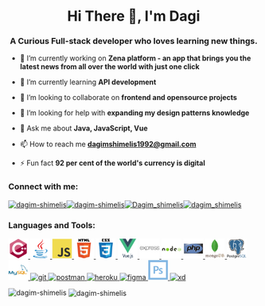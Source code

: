 <h1 align="center">Hi There 👋, I'm Dagi</h1>
<h3 align="center">A Curious Full-stack developer who loves learning new things.</h3>

<!-- <p align="left"> <img src="https://komarev.com/ghpvc/?username=dagim-shimelis&label=Profile%20views&color=017ba9&style=plastic" alt="dagim-shimelis" /> </p> -->

- 🔭 I’m currently working on **Zena platform - an app that brings you the latest news from all over the world with just one click**

- 🌱 I’m currently learning **API development**

- 👯 I’m looking to collaborate on **frontend and opensource projects**

- 🤝 I’m looking for help with **expanding my design patterns knowledge**

- 💬 Ask me about **Java, JavaScript, Vue**

- 📫 How to reach me **dagimshimelis1992@gmail.com**

- ⚡ Fun fact **92 per cent of the world's currency is digital**

<h3 align="left">Connect with me:</h3>
<p align="left">

<a href="https://t.me/dagim_shimelis" target="blank"><img align="center" src="https://img.icons8.com/color/48/000000/telegram-app--v1.png" alt="dagim-shimelis" height="30" width="30" /></a><a href="https://linkedin.com/in/dagim-shimelis" target="blank"><img align="center" src="https://raw.githubusercontent.com/rahuldkjain/github-profile-readme-generator/master/src/images/icons/Social/linked-in-alt.svg" alt="dagim-shimelis" height="30" width="40" /></a><a href="https://discord.gg/Dagim_shimelis" target="blank"><img align="center" src="https://raw.githubusercontent.com/rahuldkjain/github-profile-readme-generator/master/src/images/icons/Social/discord.svg" alt="Dagim_shimelis" height="30" width="40" /></a><a href="https://instagram.com/dagim_shimelis" target="blank"><img align="center" src="https://raw.githubusercontent.com/rahuldkjain/github-profile-readme-generator/master/src/images/icons/Social/instagram.svg" alt="dagim_shimelis" height="30" width="40" /></a>
</p>

</p>

<!-- Languages and Tools -->
<h3 align="left">Languages and Tools:</h3>
<p align="left"> 
<!--   cpp -->
  <a href="https://www.w3schools.com/cpp/" target="_blank" rel="noreferrer"> <img src="https://raw.githubusercontent.com/devicons/devicon/master/icons/cplusplus/cplusplus-original.svg" alt="cplusplus" width="40" height="40"/> </a> 
<!--   java -->
  <a href="https://www.java.com" target="_blank" rel="noreferrer"> <img src="https://raw.githubusercontent.com/devicons/devicon/master/icons/java/java-original.svg" alt="java" width="40" height="40"/> </a>
<!--   javaScript -->
   <a href="https://developer.mozilla.org/en-US/docs/Web/JavaScript" target="_blank" rel="noreferrer"> <img src="https://raw.githubusercontent.com/devicons/devicon/master/icons/javascript/javascript-original.svg" alt="javascript" width="40" height="40"/> </a> 
<!--   html -->
  <a href="https://www.w3.org/html/" target="_blank" rel="noreferrer"> <img src="https://raw.githubusercontent.com/devicons/devicon/master/icons/html5/html5-original-wordmark.svg" alt="html5" width="40" height="40"/>
<!--   css -->
  <a href="https://www.w3schools.com/css/" target="_blank" rel="noreferrer"> <img src="https://raw.githubusercontent.com/devicons/devicon/master/icons/css3/css3-original-wordmark.svg" alt="css3" width="40" height="40"/> </a> 
    <!--   vue -->
  <a href="https://vuejs.org/" target="_blank" rel="noreferrer"> <img src="https://raw.githubusercontent.com/devicons/devicon/master/icons/vuejs/vuejs-original-wordmark.svg" alt="vuejs" width="40" height="40"/> </a> 
<!--   express -->
  <a href="https://expressjs.com" target="_blank" rel="noreferrer"> <img src="https://raw.githubusercontent.com/devicons/devicon/master/icons/express/express-original-wordmark.svg" alt="express" width="40" height="40"/> </a> 
<!--   nodeJS -->
  <a href="https://nodejs.org" target="_blank" rel="noreferrer"> <img src="https://raw.githubusercontent.com/devicons/devicon/master/icons/nodejs/nodejs-original-wordmark.svg" alt="nodejs" width="40" height="40"/> </a>
<!--   php -->
  <a href="https://www.php.net" target="_blank" rel="noreferrer"> <img src="https://raw.githubusercontent.com/devicons/devicon/master/icons/php/php-original.svg" alt="php" width="40" height="40"/> </a> 
<!--   mongoDB -->
  <a href="https://www.mongodb.com/" target="_blank" rel="noreferrer"> <img src="https://raw.githubusercontent.com/devicons/devicon/master/icons/mongodb/mongodb-original-wordmark.svg" alt="mongodb" width="40" height="40"/> </a>
<!--   postgresql -->
  <a href="https://www.postgresql.org" target="_blank" rel="noreferrer"> <img src="https://raw.githubusercontent.com/devicons/devicon/master/icons/postgresql/postgresql-original-wordmark.svg" alt="postgresql" width="40" height="40"/> </a>
<!--   mySql -->
  <a href="https://www.mysql.com/" target="_blank" rel="noreferrer"> <img src="https://raw.githubusercontent.com/devicons/devicon/master/icons/mysql/mysql-original-wordmark.svg" alt="mysql" width="40" height="40"/> </a> 
<!--   git -->
  <a href="https://git-scm.com/" target="_blank" rel="noreferrer"> <img src="https://www.vectorlogo.zone/logos/git-scm/git-scm-icon.svg" alt="git" width="40" height="40"/> </a> 
<!--   postman -->
  <a href="https://postman.com" target="_blank" rel="noreferrer"> <img src="https://www.vectorlogo.zone/logos/getpostman/getpostman-icon.svg" alt="postman" width="40" height="40"/> </a>
<!--     heroku -->
  <a href="https://heroku.com" target="_blank" rel="noreferrer"> <img src="https://www.vectorlogo.zone/logos/heroku/heroku-icon.svg" alt="heroku" width="40" height="40"/> </a>
<!--   figma -->
  <a href="https://www.figma.com/" target="_blank" rel="noreferrer"> <img src="https://www.vectorlogo.zone/logos/figma/figma-icon.svg" alt="figma" width="40" height="40"/> </a>
<!--   photoShop -->
  <a href="https://www.photoshop.com/en" target="_blank" rel="noreferrer"> <img src="https://raw.githubusercontent.com/devicons/devicon/master/icons/photoshop/photoshop-line.svg" alt="photoshop" width="40" height="40"/> </a>  
<!--   xd -->
  <a href="https://www.adobe.com/products/xd.html" target="_blank" rel="noreferrer"> <img src="https://cdn.worldvectorlogo.com/logos/adobe-xd.svg" alt="xd" width="40" height="40"/> </a> </p>


<!-- stats -->
<!-- language stats -->
<p><img align="left" src="https://github-readme-stats.vercel.app/api/top-langs?username=dagim-shimelis&show_icons=true&title_color=017ba9&text_color=e6e6e6&bg_color=151515&locale=en&layout=compact" alt="dagim-shimelis" /></p>

<div><div>

<!-- profile stats -->
<p>&nbsp;<img align="center" src="https://github-readme-stats.vercel.app/api?username=dagim-shimelis&show_icons=true&theme=dark&title_color=017ba9&text_color=e6e6e6&bg_color=151515&locale=en" alt="dagim-shimelis" /></p>
